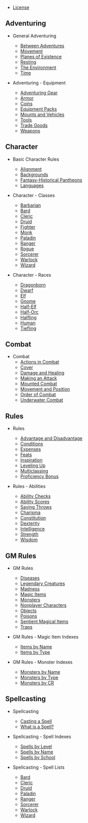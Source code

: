 * [License](/license.md)

## Adventuring

* General Adventuring
    * [Between Adventures](/adventuring/between_adventures.md)
    * [Movement](/adventuring/movement.md)
    * [Planes of Existence](/adventuring/planes_of_existence.md)
    * [Resting](/adventuring/resting.md)
    * [The Environment](/adventuring/the_environment.md)
    * [Time](/adventuring/time.md)

* Adventuring - Equipment
    * [Adventuring Gear](/adventuring/equipment/adventuring_gear.md)
    * [Armor](/adventuring/equipment/armor.md)
    * [Coins](/adventuring/equipment/coins.md)
    * [Equipment Packs](/adventuring/equipment/equipment_packs.md)
    * [Mounts and Vehicles](/adventuring/equipment/mounts_and_vehicles.md)
    * [Tools](/adventuring/equipment/tools.md)
    * [Trade Goods](/adventuring/equipment/trade_goods.md)
    * [Weapons](/adventuring/equipment/weapons.md)

## Character

* Basic Character Rules
    * [Alignment](/character/alignment.md)
    * [Backgrounds](/character/backgrounds.md)
    * [Fantasy-Historical Pantheons](/character/fantasy-historical_pantheons.md)
    * [Languages](/character/languages.md)

* Character - Classes
    * [Barbarian](/character/classes/barbarian.md)
    * [Bard](/character/classes/bard.md)
    * [Cleric](/character/classes/cleric.md)
    * [Druid](/character/classes/druid.md)
    * [Fighter](/character/classes/fighter.md)
    * [Monk](/character/classes/monk.md)
    * [Paladin](/character/classes/paladin.md)
    * [Ranger](/character/classes/ranger.md)
    * [Rogue](/character/classes/rogue.md)
    * [Sorcerer](/character/classes/sorcerer.md)
    * [Warlock](/character/classes/warlock.md)
    * [Wizard](/character/classes/wizard.md)

* Character - Races
    * [Dragonborn](/character/races/dragonborn.md)
    * [Dwarf](/character/races/dwarf.md)
    * [Elf](/character/races/elf.md)
    * [Gnome](/character/races/gnome.md)
    * [Half-Elf](/character/races/half-elf.md)
    * [Half-Orc](/character/races/half-orc.md)
    * [Halfling](/character/races/halfling.md)
    * [Human](/character/races/human.md)
    * [Tiefling](/character/races/tiefling.md)

## Combat

* Combat
    * [Actions in Combat](/combat/actions_in_combat.md)
    * [Cover](/combat/cover.md)
    * [Damage and Healing](/combat/damage_and_healing.md)
    * [Making an Attack](/combat/making_an_attack.md)
    * [Mounted Combat](/combat/mounted_combat.md)
    * [Movement and Position](/combat/movement_and_position.md)
    * [Order of Combat](/combat/order_of_combat.md)
    * [Underwater Combat](/combat/underwater_combat.md)

## Rules

* Rules
    * [Advantage and Disadvantage](/rules/advantage_and_disadvantage.md)
    * [Conditions](/rules/conditions.md)
    * [Expenses](/rules/expenses.md)
    * [Feats](/rules/feats.md)
    * [Inspiration](/rules/inspiration.md)
    * [Leveling Up](/rules/leveling_up.md)
    * [Multiclassing](/rules/multiclassing.md)
    * [Proficiency Bonus](/rules/proficiency_bonus.md)

* Rules - Abilities
    * [Ability Checks](/rules/abilities/ability_checks.md)
    * [Ability Scores](/rules/abilities/ability_scores.md)
    * [Saving Throws](/rules/abilities/saving_throws.md)
    * [Charisma](/rules/abilities/charisma.md)
    * [Constitution](/rules/abilities/constitution.md)
    * [Dexterity](/rules/abilities/dexterity.md)
    * [Intelligence](/rules/abilities/intelligence.md)
    * [Strength](/rules/abilities/strength.md)
    * [Wisdom](/rules/abilities/wisdom.md)

## GM Rules

* GM Rules
    * [Diseases](/gamemaster_rules/diseases.md)
    * [Legendary Creatures](/gamemaster_rules/legendary_creatures.md)
    * [Madness](/gamemaster_rules/madness.md)
    * [Magic Items](/gamemaster_rules/magic_items.md)
    * [Monsters](/gamemaster_rules/monsters.md)
    * [Nonplayer Characters](/gamemaster_rules/nonplayer_characters.md)
    * [Objects](/gamemaster_rules/objects.md)
    * [Poisons](/gamemaster_rules/poisons.md)
    * [Sentient Magical Items](/gamemaster_rules/sentient_magical_items.md)
    * [Traps](/gamemaster_rules/traps.md)

* GM Rules - Magic Item Indexes
    * [Items by Name](/gamemaster_rules/magic_item_indexes/items_by_name.md)
    * [Items by Type](/gamemaster_rules/magic_item_indexes/items_by_type.md)

* GM Rules - Monster Indexes
    * [Monsters by Name](/gamemaster_rules/monster_indexes/monsters_by_name.md)
    * [Monsters by Type](/gamemaster_rules/monster_indexes/monsters_by_type.md)
    * [Monsters by CR](/gamemaster_rules/monster_indexes/monsters_by_cr.md)

## Spellcasting

* Spellcasting
    * [Casting a Spell](/spellcasting/casting_a_spell.md)
    * [What is a Spell?](/spellcasting/what_is_a_spell.md)

* Spellcasting - Spell Indexes
    * [Spells by Level](/spellcasting/spell_indexes/spells_by_level.md)
    * [Spells by Name](/spellcasting/spell_indexes/spells_by_name.md)
    * [Spells by School](/spellcasting/spell_indexes/spells_by_school.md)

* Spellcasting - Spell Lists
    * [Bard](/spellcasting/spell_lists/bard_spells.md)
    * [Cleric](/spellcasting/spell_lists/cleric_spells.md)
    * [Druid](/spellcasting/spell_lists/druid_spells.md)
    * [Paladin](/spellcasting/spell_lists/paladin_spells.md)
    * [Ranger](/spellcasting/spell_lists/ranger_spells.md)
    * [Sorcerer](/spellcasting/spell_lists/sorcerer_spells.md)
    * [Warlock](/spellcasting/spell_lists/warlock_spells.md)
    * [Wizard](/spellcasting/spell_lists/wizard_spells.md)